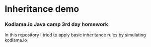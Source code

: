# Inheritance demo
### Kodlama.io Java camp 3rd day homework
In this repository I tried to apply basic inheritance rules by simulating kodlama.io